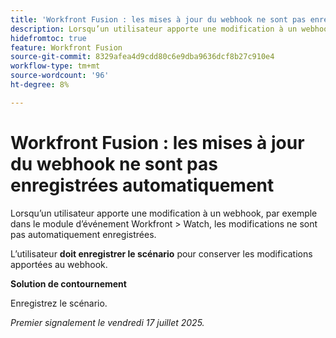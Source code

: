 ```yaml
---
title: 'Workfront Fusion : les mises à jour du webhook ne sont pas enregistrées automatiquement'
description: Lorsqu’un utilisateur apporte une modification à un webhook, par exemple dans le module d’événement Workfront > Watch, les modifications ne sont pas automatiquement enregistrées. L’utilisateur doit enregistrer le scénario pour conserver les modifications apportées au webhook.
hidefromtoc: true
feature: Workfront Fusion
source-git-commit: 8329afea4d9cdd80c6e9dba9636dcf8b27c910e4
workflow-type: tm+mt
source-wordcount: '96'
ht-degree: 8%

---
```



# Workfront Fusion : les mises à jour du webhook ne sont pas enregistrées automatiquement

Lorsqu’un utilisateur apporte une modification à un webhook, par exemple dans le module d’événement Workfront > Watch, les modifications ne sont pas automatiquement enregistrées.

L’utilisateur **doit enregistrer le scénario** pour conserver les modifications apportées au webhook.

**Solution de contournement**

Enregistrez le scénario.

_Premier signalement le vendredi 17 juillet 2025._
